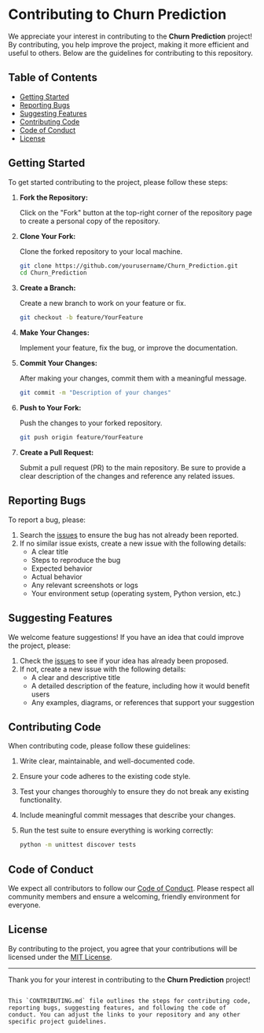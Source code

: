 # Contributing to Churn Prediction

We appreciate your interest in contributing to the **Churn Prediction** project! By contributing, you help improve the project, making it more efficient and useful to others. Below are the guidelines for contributing to this repository.

## Table of Contents

- [Getting Started](#getting-started)
- [Reporting Bugs](#reporting-bugs)
- [Suggesting Features](#suggesting-features)
- [Contributing Code](#contributing-code)
- [Code of Conduct](#code-of-conduct)
- [License](#license)

## Getting Started

To get started contributing to the project, please follow these steps:

1. **Fork the Repository:**
   
   Click on the "Fork" button at the top-right corner of the repository page to create a personal copy of the repository.

2. **Clone Your Fork:**
   
   Clone the forked repository to your local machine.

   ```bash
   git clone https://github.com/yourusername/Churn_Prediction.git
   cd Churn_Prediction
   ```

3. **Create a Branch:**

   Create a new branch to work on your feature or fix.

   ```bash
   git checkout -b feature/YourFeature
   ```

4. **Make Your Changes:**
   
   Implement your feature, fix the bug, or improve the documentation.

5. **Commit Your Changes:**

   After making your changes, commit them with a meaningful message.

   ```bash
   git commit -m "Description of your changes"
   ```

6. **Push to Your Fork:**

   Push the changes to your forked repository.

   ```bash
   git push origin feature/YourFeature
   ```

7. **Create a Pull Request:**

   Submit a pull request (PR) to the main repository. Be sure to provide a clear description of the changes and reference any related issues.

## Reporting Bugs

To report a bug, please:

1. Search the [issues](https://github.com/yourusername/Churn_Prediction/issues) to ensure the bug has not already been reported.
2. If no similar issue exists, create a new issue with the following details:
   - A clear title
   - Steps to reproduce the bug
   - Expected behavior
   - Actual behavior
   - Any relevant screenshots or logs
   - Your environment setup (operating system, Python version, etc.)

## Suggesting Features

We welcome feature suggestions! If you have an idea that could improve the project, please:

1. Check the [issues](https://github.com/yourusername/Churn_Prediction/issues) to see if your idea has already been proposed.
2. If not, create a new issue with the following details:
   - A clear and descriptive title
   - A detailed description of the feature, including how it would benefit users
   - Any examples, diagrams, or references that support your suggestion

## Contributing Code

When contributing code, please follow these guidelines:

1. Write clear, maintainable, and well-documented code.
2. Ensure your code adheres to the existing code style.
3. Test your changes thoroughly to ensure they do not break any existing functionality.
4. Include meaningful commit messages that describe your changes.
5. Run the test suite to ensure everything is working correctly:

   ```bash
   python -m unittest discover tests
   ```

## Code of Conduct

We expect all contributors to follow our [Code of Conduct](CODE_OF_CONDUCT.md). Please respect all community members and ensure a welcoming, friendly environment for everyone.

## License

By contributing to the project, you agree that your contributions will be licensed under the [MIT License](LICENSE).

---

Thank you for your interest in contributing to the **Churn Prediction** project!
```

This `CONTRIBUTING.md` file outlines the steps for contributing code, reporting bugs, suggesting features, and following the code of conduct. You can adjust the links to your repository and any other specific project guidelines.